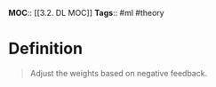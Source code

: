 **MOC**:: [[3.2. DL MOC]]
**Tags**:: #ml #theory

# Definition
> Adjust the weights based on negative feedback.

